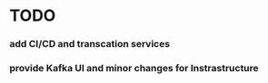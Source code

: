 # TODO

### add CI/CD and transcation services
### provide Kafka UI and minor changes for Instrastructure